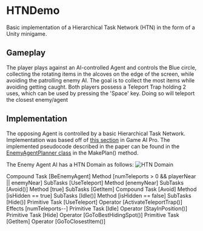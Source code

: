 # HTNDemo
Basic implementation of a Hierarchical Task Network (HTN) in the form of a Unity minigame.

## Gameplay
The player plays against an AI-controlled Agent and controls the Blue circle, collecting the rotating items in the alcoves on the edge of the screen, while avoiding the patrolling enemy AI. The goal is to collect the most items while avoiding getting caught. Both players possess a Teleport Trap holding 2 uses, which can be used by pressing the 'Space' key. Doing so will teleport the closest enemy/agent

## Implementation
The opposing Agent is controlled by a basic Hierarchical Task Network. Implementation was based off of [this section](http://www.gameaipro.com/GameAIPro/GameAIPro_Chapter12_Exploring_HTN_Planners_through_Example.pdf) in Game AI Pro. The implemented pseudocode described in the paper can be found in the [EnemyAgentPlanner class](https://github.com/dlrht/HTNDemo/blob/master/Assets/Scripts/EnemyAgentPlanner.cs) in the MakePlan() method.

The Enemy Agent AI has a HTN Domain as follows:
![HTN Domain](https://i.imgur.com/uFAtVfi.png)

Compound Task [BeEnemyAgent]
	Method [numTeleports > 0 && playerNear || enemyNear]
		SubTasks [UseTeleport]
	Method [enemyNear]
		SubTasks [Avoid()]
	Method [true]
		SubTasks [GetItem]
Compound Task [Avoid]
	Method [isHidden == true]
		SubTasks [Idle()]
	Method [isHidden == false]
		SubTasks [Hide()]
Primitive Task [UseTeleport] 
	Operator [ActivateTeleportTrap()]
		Effects [numTeleports--]
Primitive Task [Idle]
	Operator [StayInPosition()]
Primitive Task [Hide]
	Operator [GoToBestHidingSpot()]
Primitive Task [GetItem]
	Operator [GoToClosestItem()]


